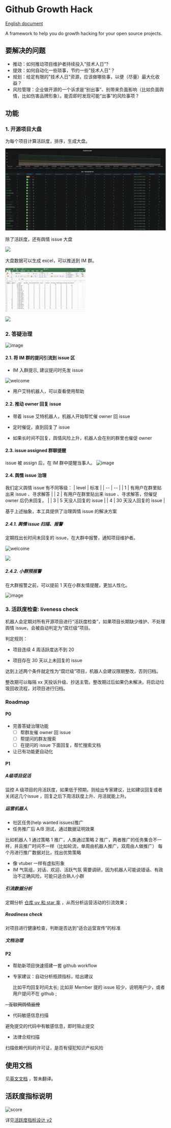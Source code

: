 # Github Growth Hack

[English document](README-en.md)

A framework to help you do growth hacking for your open source projects.

## 要解决的问题

- 推动：如何推动项目维护者持续投入"技术人日"?
- 提效：如何自动化一些琐事，节约一些"技术人日"？
- 规划：给定有限的"技术人日"资源，应该做哪些事，以便（尽量）最大化收益？
- 风险管理：企业做开源的一个诉求是“别出事”、别带来负面影响（比如负面舆情，比如伤害品牌形象）。能否即时发现可能“出事”的风险事项？

## 功能

### 1. 开源项目大盘

为每个项目计算活跃度，排序，生成大盘。

![](grafana.png)

除了活跃度，还有舆情 issue 大盘

![](https://user-images.githubusercontent.com/26001097/157366957-6fb03357-97e0-47b3-80e5-e8b8c88ad96e.png)

大盘数据可以生成 excel，可以推送到 IM 群。

 <img src="excel.png" width = "50%" height = "50%" alt="welcome" align=center />

![](https://user-images.githubusercontent.com/26001097/156523792-34acd5ac-577e-4981-b026-3f26361e46db.png)

### 2. 答疑治理

![image](https://user-images.githubusercontent.com/26001097/158101918-4073f091-90e0-4e92-ae70-b6d9dead0676.png)

#### 2.1. 将 IM 群的提问引流到 issue 区

- IM 入群提示, 建议提问时先发 issue

 <img src="https://user-images.githubusercontent.com/26001097/157403838-3d789e25-e9cc-4fdf-9606-59894feaa0e6.png" width = "40%" height = "40%" alt="welcome" align=center />

- 用户艾特机器人，可以查看使用帮助

#### 2.2. 推动 owner 回复 issue

- 带着 issue 艾特机器人，机器人开始帮忙催 owner 回 issue

- 定时催促，直到回复了 issue

- 如果长时间不回复，舆情风险上升，机器人会在别的群里也催促 owner

#### 2.3. issue assigned 群聊提醒

issue 被 assign 后，在 IM 群中提醒当事人。
![image](https://user-images.githubusercontent.com/26001097/157380722-b9dac88a-b8cb-48ef-bccf-5536db319264.png)

#### 2.4. 舆情 issue 治理

我们定义舆情 issue 有不同等级：
| level | 标准 |
| -- | -- |
| 1 | 有用户在群里贴出来 issue 、寻求解答 |
| 2 | 有用户在群里贴出来 issue 、寻求解答，但催促 owner 后仍未回复。 |
| 3 | 5 天没人回复的 issue |
| 4 | 30 天没人回复的 issue |

基于上述抽象，本工具提供了治理舆情 issue 的解决方案

##### 2.4.1. 舆情 issue 扫描、报警

定期找出长时间未回复的 issue，在大群中报警，通知项目维护者。

 <img src="https://user-images.githubusercontent.com/26001097/156523399-c044b214-c454-46dd-a71f-77bde5b73121.png" width = "40%" height = "40%" alt="welcome" align=center />

![](https://user-images.githubusercontent.com/26001097/156515698-ebaf02ab-5ffe-4fb9-9201-a76e44274d3a.png)

##### 2.4.2. 小群预报警

在大群报警之前，可以提前 1 天在小群友情提醒，更加人性化。

![image](https://user-images.githubusercontent.com/26001097/157793252-e07aec12-df0d-4128-b790-0d31f1bd31a3.png)

### 3. 活跃度检查: liveness check

机器人会定期对所有开源项目进行“活跃度检查”，如果项目长期缺少维护、不处理舆情 issue，会被自动判定为“腐烂级”项目。

判定规则：

- 项目连续 4 周活跃度达不到 20

- 项目存在 30 天以上未回复的 issue

达到上述两个条件就定性为“腐烂级”项目，机器人会建议限期整改，否则归档。

整改期可以每隔 xx 天投诉升级、抄送主管。整改期过后如果仍未解决，将启动垃圾回收流程，对项目进行归档。

### Roadmap

#### P0

- 完善答疑治理功能
  - [ ] 帮群友催 owner 回 issue
  - [ ] 帮提问的群友搜索
  - [ ] 在提问的 issue 下面回复，帮忙搜索文档

- 让已有功能更自动化

#### P1
##### A级项目促活
监控 A 级项目的月活跃度，如果低于预期，则给出专家建议，比如建议回复或者关闭这几个issue ，回复之后下周活跃度上升、月活就能上升。

##### 运营机器人

- 社区任务(help wanted issues)推广
- 任务推广后 A/B 测试，通过数据证明效果

比如机器人 1 通过策略 1 推广，人类通过策略 2 推广，两者推广的任务集合不一样，并且推广时间不一样（比如轮流，单周由机器人推广，双周由人做推广）
每个月进行推广数据对比，找出优势策略

- 像 vtuber 一样有虚拟形象
- IM 气氛组，对话、欢迎、活跃气氛
  需要调研，因为机器人可能说错话、有政治不正确风险，可能只适合熟人小群

##### 引流数据分析

定期分析 [仓库 uv 和 star 率](https://github.com/seeflood/github-growth-hack/issues/2#issuecomment-1013903441) ，从而分析运营活动的引流效果；

##### Readiness check

对项目进行健康检查，判断是否达到“适合运营宣传”的标准

##### 文档治理

#### P2

- 帮助新项目快速搭建一套 github workflow

- 专家建议：自动分析瓶颈指标，给出建议

  比如平均回复时间太长;
  比如非 Member 提的 issue 较少，说明用户少，或者用户提问不在 github ;

~~- 互联网舆情监控~~

- 代码敏感信息扫描

避免提交的代码中有敏感信息，即时阻止提交

- 法律合规扫描

扫描依赖代码的许可证，是否有侵犯知识产权风险

## 使用文档

见[英文文档](README-en.md#usage) ，暂未翻译。

## 活跃度指标说明

 <img src="https://user-images.githubusercontent.com/26001097/158004228-3bf9b244-f64f-4017-9827-6edbd981b66d.png" width = "200%" height = "200%" alt="score" align=center />

<!-- Score = C_{issue-comment} + 2*C_{open-issue}\\
\ \ \ \ \ \ +3*C_{open-pr}+4*C_{review-comment} \\
\ \ \ \ \ \ + 2*C_{pr-merged}+ C_{watch} \\
\ \ \ \ \ \ + 2*C_{fork} + 5 *C_{new-contributors}\\
\ \ \ \ \ \ - 5* C_{issues-without-comment-for-5-days}\\
\ \ \ \ \ \ - 7* C_{issues-without-comment-for-30-days}\\ -->

详见[活跃度指标设计 v2](https://github.com/seeflood/github-weekly-statistics/issues/2)
